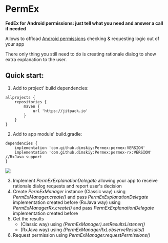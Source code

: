 # PermEx
**FedEx for Android permissions: just tell what you need and answer a call if needed**

Allows to offload [Android permissions](https://developer.android.com/training/permissions/requesting#handle-denial) checking & requesting logic out of your app

There only thing you still need to do is creating rationale dialog to show extra explanation to the user.

## Quick start:
1. Add to project' build dependencies:
```
allprojects {
    repositories {
        maven {
            url 'https://jitpack.io'
        }
    }
}
```
2. Add to app module' build.gradle:
```
dependencies {
    implementation 'com.github.dimskiy:Permex:permex:VERSION'
    implementation 'com.github.dimskiy:Permex:permex-rx:VERSION' //RxJava support
}
```
[![](https://jitpack.io/v/dimskiy/Permex.svg)](https://jitpack.io/#dimskiy/Permex)

3. Implement *PermExExplanationDelegate* allowing your app to receive rationale dialog requests and report user's decision
4. Create *PermExManager* instance
   (Classic way) using *PermExManager.create()* and pass *PermExExplanationDelegate* implementation created before
   (RxJava way) using *PermExManagerRx.create()* and pass *PermExExplanationDelegate* implementation created before
5. Get the results
   * (Classic way) using *(PermExManager).setResultsListener()*
   * (RxJava way) using *(PermExManagerRx).observeResults()*
6. Request permission using *PermExManager.requestPermissions()*
